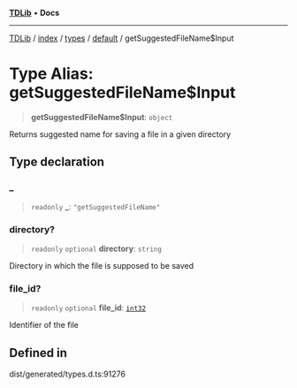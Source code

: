 [**TDLib**](../../../../../../README.md) • **Docs**

***

[TDLib](../../../../../../modules.md) / [index](../../../../../README.md) / [types](../../../README.md) / [default](../README.md) / getSuggestedFileName$Input

# Type Alias: getSuggestedFileName$Input

> **getSuggestedFileName$Input**: `object`

Returns suggested name for saving a file in a given directory

## Type declaration

### \_

> `readonly` **\_**: `"getSuggestedFileName"`

### directory?

> `readonly` `optional` **directory**: `string`

Directory in which the file is supposed to be saved

### file\_id?

> `readonly` `optional` **file\_id**: [`int32`](int32.md)

Identifier of the file

## Defined in

dist/generated/types.d.ts:91276
